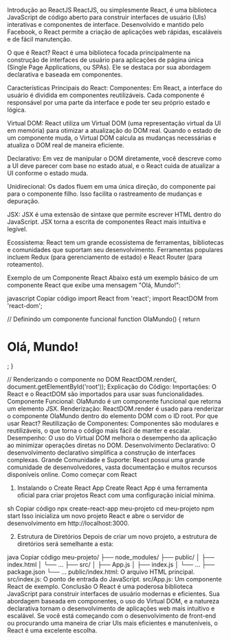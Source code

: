 Introdução ao ReactJS
ReactJS, ou simplesmente React, é uma biblioteca JavaScript de código aberto para construir interfaces de usuário (UIs) interativas e componentes de interface. Desenvolvido e mantido pelo Facebook, o React permite a criação de aplicações web rápidas, escaláveis e de fácil manutenção.

O que é React?
React é uma biblioteca focada principalmente na construção de interfaces de usuário para aplicações de página única (Single Page Applications, ou SPAs). Ele se destaca por sua abordagem declarativa e baseada em componentes.

Características Principais do React:
Componentes: Em React, a interface do usuário é dividida em componentes reutilizáveis. Cada componente é responsável por uma parte da interface e pode ter seu próprio estado e lógica.

Virtual DOM: React utiliza um Virtual DOM (uma representação virtual da UI em memória) para otimizar a atualização do DOM real. Quando o estado de um componente muda, o Virtual DOM calcula as mudanças necessárias e atualiza o DOM real de maneira eficiente.

Declarativo: Em vez de manipular o DOM diretamente, você descreve como a UI deve parecer com base no estado atual, e o React cuida de atualizar a UI conforme o estado muda.

Unidirecional: Os dados fluem em uma única direção, do componente pai para o componente filho. Isso facilita o rastreamento de mudanças e depuração.

JSX: JSX é uma extensão de sintaxe que permite escrever HTML dentro do JavaScript. JSX torna a escrita de componentes React mais intuitiva e legível.

Ecossistema: React tem um grande ecossistema de ferramentas, bibliotecas e comunidades que suportam seu desenvolvimento. Ferramentas populares incluem Redux (para gerenciamento de estado) e React Router (para roteamento).

Exemplo de um Componente React
Abaixo está um exemplo básico de um componente React que exibe uma mensagem "Olá, Mundo!":

javascript
Copiar código
import React from 'react';
import ReactDOM from 'react-dom';

// Definindo um componente funcional
function OlaMundo() {
return <h1>Olá, Mundo!</h1>;
}

// Renderizando o componente no DOM
ReactDOM.render(<OlaMundo />, document.getElementById('root'));
Explicação do Código:
Importações: O React e o ReactDOM são importados para usar suas funcionalidades.
Componente Funcional: OlaMundo é um componente funcional que retorna um elemento JSX.
Renderização: ReactDOM.render é usado para renderizar o componente OlaMundo dentro do elemento DOM com o ID root.
Por que usar React?
Reutilização de Componentes: Componentes são modulares e reutilizáveis, o que torna o código mais fácil de manter e escalar.
Desempenho: O uso do Virtual DOM melhora o desempenho da aplicação ao minimizar operações diretas no DOM.
Desenvolvimento Declarativo: O desenvolvimento declarativo simplifica a construção de interfaces complexas.
Grande Comunidade e Suporte: React possui uma grande comunidade de desenvolvedores, vasta documentação e muitos recursos disponíveis online.
Como começar com React

1. Instalando o Create React App
   Create React App é uma ferramenta oficial para criar projetos React com uma configuração inicial mínima.

sh
Copiar código
npx create-react-app meu-projeto
cd meu-projeto
npm start
Isso inicializa um novo projeto React e abre o servidor de desenvolvimento em http://localhost:3000.

2. Estrutura de Diretórios
   Depois de criar um novo projeto, a estrutura de diretórios será semelhante a esta:

java
Copiar código
meu-projeto/
├── node_modules/
├── public/
│ ├── index.html
│ └── ...
├── src/
│ ├── App.js
│ ├── index.js
│ └── ...
├── package.json
└── ...
public/index.html: O arquivo HTML principal.
src/index.js: O ponto de entrada do JavaScript.
src/App.js: Um componente React de exemplo.
Conclusão
O React é uma poderosa biblioteca JavaScript para construir interfaces de usuário modernas e eficientes. Sua abordagem baseada em componentes, o uso do Virtual DOM, e a natureza declarativa tornam o desenvolvimento de aplicações web mais intuitivo e escalável. Se você está começando com o desenvolvimento de front-end ou procurando uma maneira de criar UIs mais eficientes e manuteníveis, o React é uma excelente escolha.
